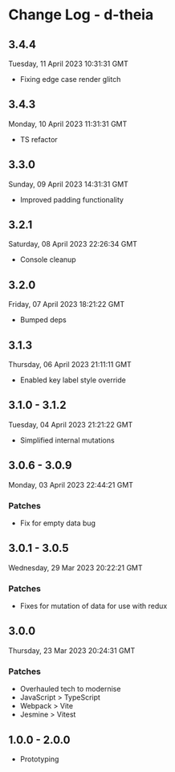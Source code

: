 # Change Log - d-theia

## 3.4.4

Tuesday, 11 April 2023 10:31:31 GMT

- Fixing edge case render glitch

## 3.4.3

Monday, 10 April 2023 11:31:31 GMT

- TS refactor

## 3.3.0

Sunday, 09 April 2023 14:31:31 GMT

- Improved padding functionality

## 3.2.1

Saturday, 08 April 2023 22:26:34 GMT

- Console cleanup

## 3.2.0

Friday, 07 April 2023 18:21:22 GMT

- Bumped deps

## 3.1.3

Thursday, 06 April 2023 21:11:11 GMT

- Enabled key label style override

## 3.1.0 - 3.1.2

Tuesday, 04 April 2023 21:21:22 GMT

- Simplified internal mutations

## 3.0.6 - 3.0.9

Monday, 03 April 2023 22:44:21 GMT

### Patches

- Fix for empty data bug

## 3.0.1 - 3.0.5

Wednesday, 29 Mar 2023 20:22:21 GMT

### Patches

- Fixes for mutation of data for use with redux

## 3.0.0

Thursday, 23 Mar 2023 20:24:31 GMT

### Patches

- Overhauled tech to modernise
- JavaScript > TypeScript
- Webpack > Vite
- Jesmine > Vitest

## 1.0.0 - 2.0.0

- Prototyping
